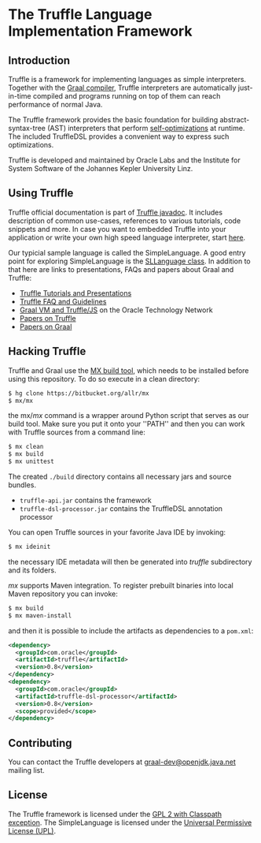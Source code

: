 # The Truffle Language Implementation Framework


## Introduction

Truffle is a framework for implementing languages as simple interpreters.
Together with the [Graal compiler](http://github.com/OracleLabs/GraalVM),
Truffle interpreters are automatically just-in-time compiled and programs
running on top of them can reach performance of normal Java.

The Truffle framework provides the basic foundation for building
abstract-syntax-tree (AST) interpreters that perform
[self-optimizations](http://dx.doi.org/10.1145/2384577.2384587) at runtime. The
included TruffleDSL provides a convenient way to express such optimizations.

Truffle is developed and maintained by Oracle Labs and the Institute for System
Software of the Johannes Kepler University Linz.

## Using Truffle

Truffle official documentation is part of [Truffle javadoc](http://lafo.ssw.uni-linz.ac.at/javadoc/truffle/latest/).
It includes description of common use-cases, references to various tutorials,
code snippets and more. In case you want to embedded Truffle into your
application or write your own high speed language interpreter, start
[here](http://lafo.ssw.uni-linz.ac.at/javadoc/truffle/latest/).

Our typicial sample language is called the SimpleLanguage. A good entry point for
exploring SimpleLanguage is the [SLLanguage class](https://github.com/graalvm/Truffle/blob/master/truffle/com.oracle.truffle.sl/src/com/oracle/truffle/sl/SLLanguage.java).
In addition to that here are links to presentations, FAQs and papers about
Graal and Truffle:

  - [Truffle Tutorials and Presentations](https://wiki.openjdk.java.net/display/Graal/Publications+and+Presentations)
  - [Truffle FAQ and Guidelines](https://wiki.openjdk.java.net/display/Graal/Truffle+FAQ+and+Guidelines)
  - [Graal VM and Truffle/JS](http://www.oracle.com/technetwork/oracle-labs/program-languages/overview/index-2301583.html) on the Oracle Technology Network
  - [Papers on Truffle](http://ssw.jku.at/Research/Projects/JVM/Truffle.html)
  - [Papers on Graal](http://ssw.jku.at/Research/Projects/JVM/Graal.html)

## Hacking Truffle

Truffle and Graal use the [MX build tool](https://bitbucket.org/allr/mx),
which needs to be installed before using this repository. To do so execute
in a clean directory:

```bash
$ hg clone https://bitbucket.org/allr/mx
$ mx/mx
```

the mx/*mx* command is a wrapper around Python script that serves as our build tool.
Make sure you put it onto your ''PATH'' and then you can work with Truffle
sources from a command line:

```bash
$ mx clean
$ mx build
$ mx unittest
```

The created `./build` directory contains all necessary jars and source bundles.

  - `truffle-api.jar` contains the framework
  - `truffle-dsl-processor.jar` contains the TruffleDSL annotation processor

You can open Truffle sources in your favorite Java IDE by invoking:

```bash
$ mx ideinit
```

the necessary IDE metadata will then be generated into *truffle* subdirectory
and its folders.

*mx* supports Maven integration. To register prebuilt binaries into local Maven
repository you can invoke:

```bash
$ mx build
$ mx maven-install
```

and then it is possible to include the artifacts as dependencies to a `pom.xml`:

```xml
<dependency>
  <groupId>com.oracle</groupId>
  <artifactId>truffle</artifactId>
  <version>0.8</version>
</dependency>
<dependency>
  <groupId>com.oracle</groupId>
  <artifactId>truffle-dsl-processor</artifactId>
  <version>0.8</version>
  <scope>provided</scope>
</dependency>
```

## Contributing

You can contact the Truffle developers at graal-dev@openjdk.java.net mailing
list.

## License

The Truffle framework is licensed under the [GPL 2 with Classpath exception](http://openjdk.java.net/legal/gplv2+ce.html).
The SimpleLanguage is licensed under the [Universal Permissive License (UPL)](http://opensource.org/licenses/UPL).
